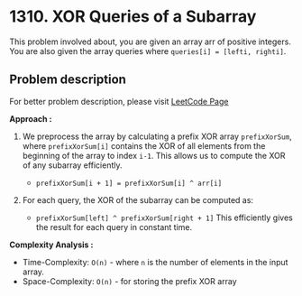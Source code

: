 # 1310. XOR Queries of a Subarray

This problem involved about, you are given an array arr of positive integers. You are also given the array queries where `queries[i] = [lefti, righti]`.

## Problem description

For better problem description, please visit [LeetCode Page](https://leetcode.com/problems/xor-queries-of-a-subarray/description)

**Approach :**<br/>

1.  We preprocess the array by calculating a prefix XOR array `prefixXorSum`, where `prefixXorSum[i]` contains the XOR of all elements from the beginning of the array to index `i-1`. This allows us to compute the XOR of any subarray efficiently.

    -   `prefixXorSum[i + 1] = prefixXorSum[i] ^ arr[i]`

2.  For each query, the XOR of the subarray can be computed as:

    -   `prefixXorSum[left] ^ prefixXorSum[right + 1]`
        This efficiently gives the result for each query in constant time.

**Complexity Analysis :**<br/>

-   Time-Complexity: `O(n)` - where `n` is the number of elements in the input array.
-   Space-Complexity: `O(n)` - for storing the prefix XOR array
